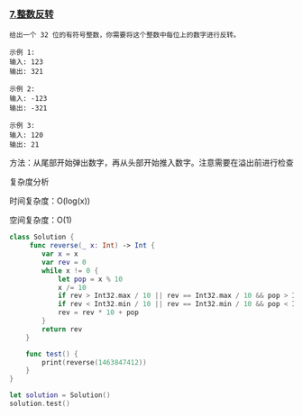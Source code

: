 ### [7.整数反转](https://leetcode-cn.com/problems/reverse-integer/)

```
给出一个 32 位的有符号整数，你需要将这个整数中每位上的数字进行反转。

示例 1:
输入: 123
输出: 321

示例 2:
输入: -123
输出: -321

示例 3:
输入: 120
输出: 21
```

 方法：从尾部开始弹出数字，再从头部开始推入数字。注意需要在溢出前进行检查

 复杂度分析

 时间复杂度：O(log(x))

 空间复杂度：O(1)

```swift
class Solution {
     func reverse(_ x: Int) -> Int {
        var x = x
        var rev = 0
        while x != 0 {
            let pop = x % 10
            x /= 10
            if rev > Int32.max / 10 || rev == Int32.max / 10 && pop > Int32.max % 10 { return 0 }
            if rev < Int32.min / 10 || rev == Int32.min / 10 && pop < Int32.min % 10 { return 0 }
            rev = rev * 10 + pop
        }
        return rev
    }

    func test() {
        print(reverse(1463847412))
    }
}

let solution = Solution()
solution.test()
```


